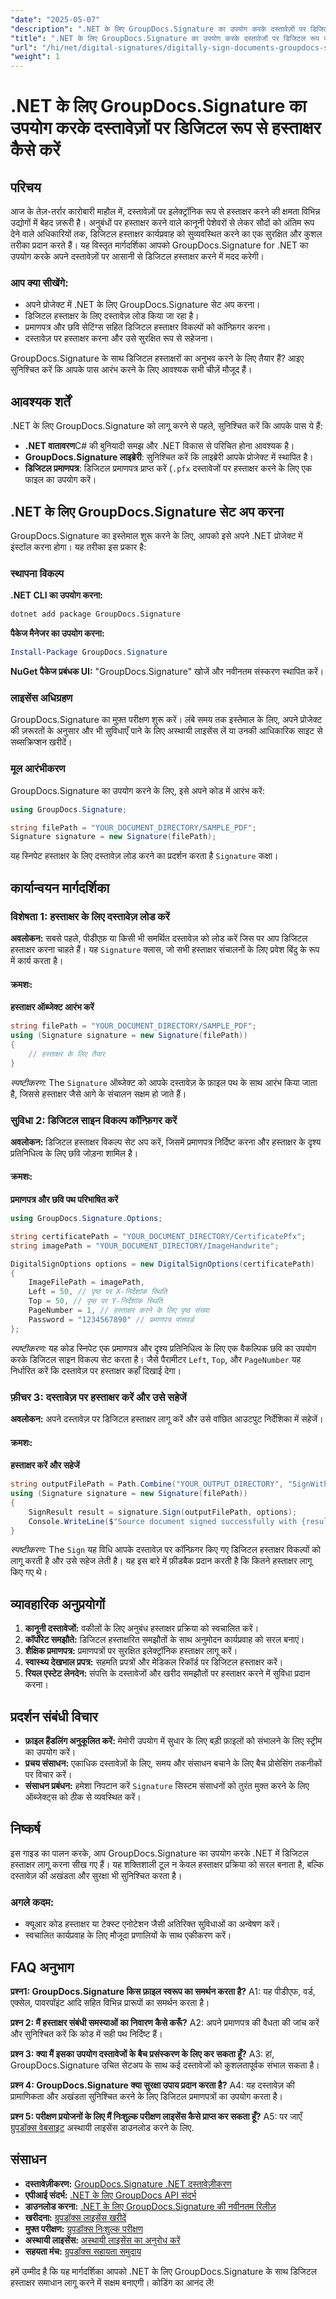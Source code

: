 ```yaml
---
"date": "2025-05-07"
"description": ".NET के लिए GroupDocs.Signature का उपयोग करके दस्तावेज़ों पर डिजिटल रूप से हस्ताक्षर करना सीखें। सुरक्षित और कुशल डिजिटल हस्ताक्षरों के साथ अपने वर्कफ़्लो को सुव्यवस्थित करें।"
"title": ".NET के लिए GroupDocs.Signature का उपयोग करके दस्तावेजों पर डिजिटल रूप से हस्ताक्षर करें एक व्यापक गाइड"
"url": "/hi/net/digital-signatures/digitally-sign-documents-groupdocs-signature-net/"
"weight": 1
---
```


# .NET के लिए GroupDocs.Signature का उपयोग करके दस्तावेज़ों पर डिजिटल रूप से हस्ताक्षर कैसे करें

## परिचय

आज के तेज़-तर्रार कारोबारी माहौल में, दस्तावेज़ों पर इलेक्ट्रॉनिक रूप से हस्ताक्षर करने की क्षमता विभिन्न उद्योगों में बेहद ज़रूरी है। अनुबंधों पर हस्ताक्षर करने वाले कानूनी पेशेवरों से लेकर सौदों को अंतिम रूप देने वाले अधिकारियों तक, डिजिटल हस्ताक्षर कार्यप्रवाह को सुव्यवस्थित करने का एक सुरक्षित और कुशल तरीका प्रदान करते हैं। यह विस्तृत मार्गदर्शिका आपको GroupDocs.Signature for .NET का उपयोग करके अपने दस्तावेज़ों पर आसानी से डिजिटल हस्ताक्षर करने में मदद करेगी।

### आप क्या सीखेंगे:
- अपने प्रोजेक्ट में .NET के लिए GroupDocs.Signature सेट अप करना।
- डिजिटल हस्ताक्षर के लिए दस्तावेज़ लोड किया जा रहा है।
- प्रमाणपत्र और छवि सेटिंग्स सहित डिजिटल हस्ताक्षर विकल्पों को कॉन्फ़िगर करना।
- दस्तावेज़ पर हस्ताक्षर करना और उसे सुरक्षित रूप से सहेजना।

GroupDocs.Signature के साथ डिजिटल हस्ताक्षरों का अनुभव करने के लिए तैयार हैं? आइए सुनिश्चित करें कि आपके पास आरंभ करने के लिए आवश्यक सभी चीज़ें मौजूद हैं।

## आवश्यक शर्तें

.NET के लिए GroupDocs.Signature को लागू करने से पहले, सुनिश्चित करें कि आपके पास ये हैं:
- **.NET वातावरण**C# की बुनियादी समझ और .NET विकास से परिचित होना आवश्यक है।
- **GroupDocs.Signature लाइब्रेरी**: सुनिश्चित करें कि लाइब्रेरी आपके प्रोजेक्ट में स्थापित है।
- **डिजिटल प्रमाणपत्र**: डिजिटल प्रमाणपत्र प्राप्त करें (`.pfx` दस्तावेजों पर हस्ताक्षर करने के लिए एक फाइल का उपयोग करें।

## .NET के लिए GroupDocs.Signature सेट अप करना

GroupDocs.Signature का इस्तेमाल शुरू करने के लिए, आपको इसे अपने .NET प्रोजेक्ट में इंस्टॉल करना होगा। यह तरीका इस प्रकार है:

### स्थापना विकल्प
**.NET CLI का उपयोग करना:**
```bash
dotnet add package GroupDocs.Signature
```

**पैकेज मैनेजर का उपयोग करना:**
```powershell
Install-Package GroupDocs.Signature
```

**NuGet पैकेज प्रबंधक UI:** 
"GroupDocs.Signature" खोजें और नवीनतम संस्करण स्थापित करें।

### लाइसेंस अधिग्रहण

GroupDocs.Signature का मुफ़्त परीक्षण शुरू करें। लंबे समय तक इस्तेमाल के लिए, अपने प्रोजेक्ट की ज़रूरतों के अनुसार और भी सुविधाएँ पाने के लिए अस्थायी लाइसेंस लें या उनकी आधिकारिक साइट से सब्सक्रिप्शन खरीदें।

### मूल आरंभीकरण

GroupDocs.Signature का उपयोग करने के लिए, इसे अपने कोड में आरंभ करें:

```csharp
using GroupDocs.Signature;

string filePath = "YOUR_DOCUMENT_DIRECTORY/SAMPLE_PDF";
Signature signature = new Signature(filePath);
```

यह स्निपेट हस्ताक्षर के लिए दस्तावेज़ लोड करने का प्रदर्शन करता है `Signature` कक्षा।

## कार्यान्वयन मार्गदर्शिका

### विशेषता 1: हस्ताक्षर के लिए दस्तावेज़ लोड करें

**अवलोकन:** सबसे पहले, पीडीएफ़ या किसी भी समर्थित दस्तावेज़ को लोड करें जिस पर आप डिजिटल हस्ताक्षर करना चाहते हैं। यह `Signature` क्लास, जो सभी हस्ताक्षर संचालनों के लिए प्रवेश बिंदु के रूप में कार्य करता है।

#### क्रमशः:

**हस्ताक्षर ऑब्जेक्ट आरंभ करें**

```csharp
string filePath = "YOUR_DOCUMENT_DIRECTORY/SAMPLE_PDF";
using (Signature signature = new Signature(filePath))
{
    // हस्ताक्षर के लिए तैयार
}
```
*स्पष्टीकरण:* The `Signature` ऑब्जेक्ट को आपके दस्तावेज़ के फ़ाइल पथ के साथ आरंभ किया जाता है, जिससे हस्ताक्षर जैसे आगे के संचालन सक्षम हो जाते हैं।

### सुविधा 2: डिजिटल साइन विकल्प कॉन्फ़िगर करें

**अवलोकन:** डिजिटल हस्ताक्षर विकल्प सेट अप करें, जिसमें प्रमाणपत्र निर्दिष्ट करना और हस्ताक्षर के दृश्य प्रतिनिधित्व के लिए छवि जोड़ना शामिल है।

#### क्रमशः:

**प्रमाणपत्र और छवि पथ परिभाषित करें**

```csharp
using GroupDocs.Signature.Options;

string certificatePath = "YOUR_DOCUMENT_DIRECTORY/CertificatePfx";
string imagePath = "YOUR_DOCUMENT_DIRECTORY/ImageHandwrite";

DigitalSignOptions options = new DigitalSignOptions(certificatePath)
{
    ImageFilePath = imagePath,
    Left = 50, // पृष्ठ पर X-निर्देशांक स्थिति
    Top = 50, // पृष्ठ पर Y-निर्देशांक स्थिति
    PageNumber = 1, // हस्ताक्षर करने के लिए पृष्ठ संख्या
    Password = "1234567890" // प्रमाणपत्र पासवर्ड
};
```
*स्पष्टीकरण:* यह कोड स्निपेट एक प्रमाणपत्र और दृश्य प्रतिनिधित्व के लिए एक वैकल्पिक छवि का उपयोग करके डिजिटल साइन विकल्प सेट करता है। जैसे पैरामीटर `Left`, `Top`, और `PageNumber` यह निर्धारित करें कि दस्तावेज़ पर हस्ताक्षर कहाँ दिखाई देगा।

### फ़ीचर 3: दस्तावेज़ पर हस्ताक्षर करें और उसे सहेजें

**अवलोकन:** अपने दस्तावेज़ पर डिजिटल हस्ताक्षर लागू करें और उसे वांछित आउटपुट निर्देशिका में सहेजें।

#### क्रमशः:

**हस्ताक्षर करें और सहेजें**

```csharp
string outputFilePath = Path.Combine("YOUR_OUTPUT_DIRECTORY", "SignWithDigital", fileName);
using (Signature signature = new Signature(filePath))
{
    SignResult result = signature.Sign(outputFilePath, options);
    Console.WriteLine($"Source document signed successfully with {result.Succeeded.Count} signature(s).");
}
```
*स्पष्टीकरण:* The `Sign` यह विधि आपके दस्तावेज़ पर कॉन्फ़िगर किए गए डिजिटल हस्ताक्षर विकल्पों को लागू करती है और उसे सहेज लेती है। यह इस बारे में फ़ीडबैक प्रदान करती है कि कितने हस्ताक्षर लागू किए गए थे।

## व्यावहारिक अनुप्रयोगों

1. **कानूनी दस्तावेजों:** वकीलों के लिए अनुबंध हस्ताक्षर प्रक्रिया को स्वचालित करें।
2. **कॉर्पोरेट समझौते:** डिजिटल हस्ताक्षरित समझौतों के साथ अनुमोदन कार्यप्रवाह को सरल बनाएं।
3. **शैक्षिक प्रमाणपत्र:** प्रमाणपत्रों पर सुरक्षित इलेक्ट्रॉनिक हस्ताक्षर लागू करें।
4. **स्वास्थ्य देखभाल प्रपत्र:** सहमति प्रपत्रों और मेडिकल रिकॉर्ड पर डिजिटल हस्ताक्षर करें।
5. **रियल एस्टेट लेनदेन:** संपत्ति के दस्तावेजों और खरीद समझौतों पर हस्ताक्षर करने में सुविधा प्रदान करना।

## प्रदर्शन संबंधी विचार

- **फ़ाइल हैंडलिंग अनुकूलित करें:** मेमोरी उपयोग में सुधार के लिए बड़ी फ़ाइलों को संभालने के लिए स्ट्रीम का उपयोग करें।
- **प्रचय संसाधन:** एकाधिक दस्तावेज़ों के लिए, समय और संसाधन बचाने के लिए बैच प्रोसेसिंग तकनीकों पर विचार करें।
- **संसाधन प्रबंधन:** हमेशा निपटान करें `Signature` सिस्टम संसाधनों को तुरंत मुक्त करने के लिए ऑब्जेक्ट्स को ठीक से व्यवस्थित करें।

## निष्कर्ष

इस गाइड का पालन करके, आप GroupDocs.Signature का उपयोग करके .NET में डिजिटल हस्ताक्षर लागू करना सीख गए हैं। यह शक्तिशाली टूल न केवल हस्ताक्षर प्रक्रिया को सरल बनाता है, बल्कि दस्तावेज़ की अखंडता और सुरक्षा भी सुनिश्चित करता है।

### अगले कदम:
- क्यूआर कोड हस्ताक्षर या टेक्स्ट एनोटेशन जैसी अतिरिक्त सुविधाओं का अन्वेषण करें।
- स्वचालित कार्यप्रवाह के लिए मौजूदा प्रणालियों के साथ एकीकरण करें।

## FAQ अनुभाग

**प्रश्न1: GroupDocs.Signature किस फ़ाइल स्वरूप का समर्थन करता है?**
A1: यह पीडीएफ, वर्ड, एक्सेल, पावरपॉइंट आदि सहित विभिन्न प्रारूपों का समर्थन करता है।

**प्रश्न 2: मैं हस्ताक्षर संबंधी समस्याओं का निवारण कैसे करूँ?**
A2: अपने प्रमाणपत्र की वैधता की जांच करें और सुनिश्चित करें कि कोड में सही पथ निर्दिष्ट हैं।

**प्रश्न 3: क्या मैं इसका उपयोग दस्तावेजों के बैच प्रसंस्करण के लिए कर सकता हूँ?**
A3: हां, GroupDocs.Signature उचित सेटअप के साथ कई दस्तावेजों को कुशलतापूर्वक संभाल सकता है।

**प्रश्न 4: GroupDocs.Signature क्या सुरक्षा उपाय प्रदान करता है?**
A4: यह दस्तावेज़ की प्रामाणिकता और अखंडता सुनिश्चित करने के लिए डिजिटल प्रमाणपत्रों का उपयोग करता है।

**प्रश्न 5: परीक्षण प्रयोजनों के लिए मैं निःशुल्क परीक्षण लाइसेंस कैसे प्राप्त कर सकता हूँ?**
A5: पर जाएँ [ग्रुपडॉक्स वेबसाइट](https://releases.groupdocs.com/signature/net/) अस्थायी लाइसेंस डाउनलोड करने के लिए.

## संसाधन

- **दस्तावेज़ीकरण:** [GroupDocs.Signature .NET दस्तावेज़ीकरण](https://docs.groupdocs.com/signature/net/)
- **एपीआई संदर्भ:** [.NET के लिए GroupDocs API संदर्भ](https://reference.groupdocs.com/signature/net/)
- **डाउनलोड करना:** [.NET के लिए GroupDocs.Signature की नवीनतम रिलीज़](https://releases.groupdocs.com/signature/net/)
- **खरीदना:** [ग्रुपडॉक्स लाइसेंस खरीदें](https://purchase.groupdocs.com/buy)
- **मुफ्त परीक्षण:** [ग्रुपडॉक्स निःशुल्क परीक्षण](https://releases.groupdocs.com/signature/net/)
- **अस्थायी लाइसेंस:** [अस्थायी लाइसेंस का अनुरोध करें](https://purchase.groupdocs.com/temporary-license/)
- **सहयता मंच:** [ग्रुपडॉक्स सहायता समुदाय](https://forum.groupdocs.com/c/signature/)

हमें उम्मीद है कि यह मार्गदर्शिका आपको .NET के लिए GroupDocs.Signature के साथ डिजिटल हस्ताक्षर समाधान लागू करने में सक्षम बनाएगी। कोडिंग का आनंद लें!